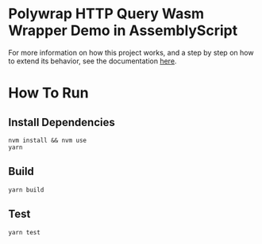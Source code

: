 # Polywrap HTTP Query Wasm Wrapper Demo in AssemblyScript
For more information on how this project works, and a step by step on how to extend its behavior, see the documentation [here](https://docs.polywrap.io/).

# How To Run

## Install Dependencies
`nvm install && nvm use`  
`yarn`  

## Build
`yarn build`  

## Test
`yarn test`  
